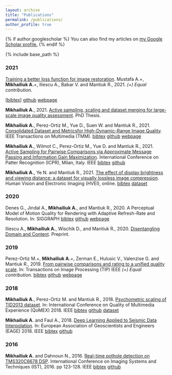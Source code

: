 ```yaml
---
layout: archive
title: "Publications"
permalink: /publications/
author_profile: true
---
```


{% if author.googlescholar %}
  You can also find my articles on <u><a href="{{author.googlescholar}}">my Google Scholar profile</a>.</u>
{% endif %}

{% include base_path %}



### 2021
[Training a better loss function for image restoration](https://www.cl.cam.ac.uk/research/rainbow/projects/mdf/Paper.pdf).
Mustafa A.+, **Mikhailiuk A.**+, Iliescu A., Babar V. and Mantiuk R., 2021.  *(+) Equal contribution.*

\[[bibtex](../bib/bibmdf.html)\] [github](https://github.com/gfxdisp/mdf) [webpage](https://www.cl.cam.ac.uk/research/rainbow/projects/mdf/)


**Mikhailiuk A.**, 2021. [Active sampling, scaling and dataset merging for large-scale image quality assessment](https://www.repository.cam.ac.uk/handle/1810/316810). PhD Thesis.


**Mikhailiuk A.**, Perez-Ortiz M., Yue D., Suen W. and Mantiuk R., 2021. [Consolidated Dataset and Metricsfor High-Dynamic-Range Image Quality](https://arxiv.org/abs/2012.10758). IEEE Transactions on Multimedia (TMM).
[bibtex](../bib/bibupiq.html) [github](https://github.com/gfxdisp/upiq) [webpage](https://www.cl.cam.ac.uk/research/rainbow/projects/upiq/)


**Mikhailiuk A.**, Wilmot C., Perez-Ortiz M., Yue D. and Mantiuk R., 2021. [Active Sampling for Pairwise Comparisons via Approximate Message Passing and Information Gain Maximization](https://arxiv.org/pdf/2004.05691.pdf). International Conference on Patter Recognition (ICPR), Milan, Italy. IEEE
[bibtex](../bib/bibasap.html) [github](https://github.com/gfxdisp/asap)


**Mikhailiuk A.**, Ye N. and Mantiuk R., 2021. [The effect of display brightness and viewing distance: a dataset for visually lossless image compression](https://www.cl.cam.ac.uk/~rkm38/pdfs/mikhailiuk2021view_cond_dataset.pdf).  Human Vision and Electronic Imaging (HVEI), online.
[bibtex](../bib/bibhvei.html)  [dataset](https://www.repository.cam.ac.uk/handle/1810/313480)

### 2020
Denes G., Jindal A., **Mikhailiuk A.**,  and Mantiuk R., 2020. A Perceptual Model of Motion Quality for Rendering with Adaptive Refresh-Rate and Resolution. In: SIGGRAPH 
[bibtex](../bib/bibperceptmodel.html)  [github](https://github.com/gfxdisp/motion_quality_20) [webpage](https://www.cl.cam.ac.uk/research/rainbow/projects/motion_quality_model/)


Iliescu A., **Mikhailiuk A.**, Wischik D., and Mantiuk R., 2020. [Disentangling Domain and Content](https://www.cl.cam.ac.uk/~dai24/disentangling_domain_content.pdf). Preprint.

### 2019
    
Perez-Ortiz M.+, **Mikhailiuk A.**+, Zerman E., Hulusic V., Valenzise G. and Mantiuk R., 2019. [From pairwise comparisons and rating to a unified quality scale](https://www.cl.cam.ac.uk/research/rainbow/projects/unified_quality_scale/perezortiz2019unified_quality_scale.pdf). In: Transactions on Image Processing (TIP) IEEE *(+) Equal contribution.*
[bibtex](../bib/bibmixing.html) [github](https://github.com/gfxdisp/pwcmp_rating_unified) [webpage](https://www.cl.cam.ac.uk/research/rainbow/projects/unified_quality_scale/)


### 2018
**Mikhailiuk A.**, Perez-Ortiz M. and Mantiuk R., 2018. [Psychometric scaling of TID2013 dataset](http://www.cl.cam.ac.uk/~rkm38/pdfs/mikhailiuk2018tid_psych_scaling.pdf). In: International Conference on Quality of Multimedia Experience (QoMEX) 2018. IEEE
[bibtex](../bib/bibtidscaling.html) [github](https://github.com/mantiuk/pwcmp) [dataset](https://www.repository.cam.ac.uk/handle/1810/276239)   

**Mikhailiuk A.** and Faul A., 2018. [Deep Learning Applied to Seismic Data Interpolation](http://earthdoc.eage.org/publication/publicationdetails/?publication=92298). In: European Association of Geoscientists and Engineers (EAGE) 2018. IEEE
[bibtex](../bib/bibdeepseismic.html) [github](https://github.com/mikhailiuk/Deep-Learning-Applied-To-Seismic-Data)


### 2016

**Mikhailiuk A.** and Dahnoun N., 2016. [Real-time pothole detection on TMS320C6678 DSP](http://ieeexplore.ieee.org/document/7738209/). International Conference on Imaging Systems and Techniques (IST), 2016. pp 123-128. IEEE
[bibtex](../bib/bibpothole.html) [github](https://github.com/mikhailiuk/Pothole_Detection)
